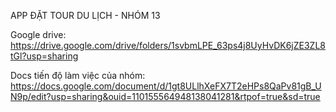 APP ĐẶT TOUR DU LỊCH - NHÓM 13

Google drive: https://drive.google.com/drive/folders/1svbmLPE_63ps4j8UyHvDK6jZE3ZL8tGl?usp=sharing

Docs tiến độ làm việc của nhóm: https://docs.google.com/document/d/1gt8ULlhXeFX7T2eHPs8QaPv81gB_UN9p/edit?usp=sharing&ouid=110155564948138041281&rtpof=true&sd=true

